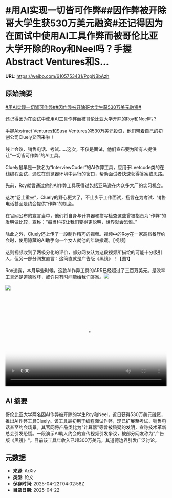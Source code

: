 # #用AI实现一切皆可作弊##因作弊被开除哥大学生获530万美元融资#还记得因为在面试中使用AI工具作弊而被哥伦比亚大学开除的Roy和Neel吗？手握Abstract Ventures和S...

**URL**: https://weibo.com/6105753431/PopNBbAzh

## 原始摘要

<a href="https://m.weibo.cn/search?containerid=231522type%3D1%26t%3D10%26q%3D%23%E7%94%A8AI%E5%AE%9E%E7%8E%B0%E4%B8%80%E5%88%87%E7%9A%86%E5%8F%AF%E4%BD%9C%E5%BC%8A%23&amp;extparam=%23%E7%94%A8AI%E5%AE%9E%E7%8E%B0%E4%B8%80%E5%88%87%E7%9A%86%E5%8F%AF%E4%BD%9C%E5%BC%8A%23" data-hide=""><span class="surl-text">#用AI实现一切皆可作弊#</span></a><a href="https://m.weibo.cn/search?containerid=231522type%3D1%26t%3D10%26q%3D%23%E5%9B%A0%E4%BD%9C%E5%BC%8A%E8%A2%AB%E5%BC%80%E9%99%A4%E5%93%A5%E5%A4%A7%E5%AD%A6%E7%94%9F%E8%8E%B7530%E4%B8%87%E7%BE%8E%E5%85%83%E8%9E%8D%E8%B5%84%23&amp;extparam=%23%E5%9B%A0%E4%BD%9C%E5%BC%8A%E8%A2%AB%E5%BC%80%E9%99%A4%E5%93%A5%E5%A4%A7%E5%AD%A6%E7%94%9F%E8%8E%B7530%E4%B8%87%E7%BE%8E%E5%85%83%E8%9E%8D%E8%B5%84%23" data-hide=""><span class="surl-text">#因作弊被开除哥大学生获530万美元融资#</span></a><br><br>还记得因为在面试中使用AI工具作弊而被哥伦比亚大学开除的Roy和Neel吗？<br><br>手握Abstract Ventures和Susa Ventures的530万美元投资，他们带着自己的初创公司Cluely又回来啦！<br><br>线上会议、销售电话、考试……这次，不仅是面试，他们宣布要为所有人提供让“一切皆可作弊”的AI工具。<br><br>Cluely最早是一款名为“InterviewCoder”的AI作弊工具，应用于Leetcode类的在线编程面试，通过在浏览器环境中运行的窗口，帮助面试者快速获得答案或思路。<br><br>先前，Roy就曾通过他的AI作弊工具获得过包括亚马逊在内众多大厂的实习机会。<br><br>这次“卷土重来”，Cluely的野心更大了，不止步于工作面试，扬言在为考试、销售电话甚至是约会提供“作弊”的机会。<br><br>在官网公布的宣言当中，他们将自身与计算器和拼写检查这些曾被指责为“作弊”的发明做比较，宣称：“每当科技让我们变得更聪明，世界就会恐慌。”<br><br>除此之外，Cluely还上传了一段制作精巧的视频。视频中的Roy在一家高档餐厅约会时，使用隐藏的AI助手向一个女人就他的年龄撒谎。【视频】<br><br>这则视频收到了两极分化的评价，部分网友认为这段视频所描绘的可能十分吸引人，但另一部分网友直言：这简直就是广告版《黑镜》！【图1】<br><br>Roy透露，本月早些时候，这款AI作弊工具的ARR已经超过了三百万美元。是效率工具还是道德败坏，或许只有时间能给我们答案。<img style="" src="https://tvax3.sinaimg.cn/large/006Fd7o3ly1i0pf34qzo5j30zk0k0dgn.jpg" referrerpolicy="no-referrer"><br><br><img style="" src="https://tvax3.sinaimg.cn/large/006Fd7o3gy1i0pewlxpdkj30t00xkdu7.jpg" referrerpolicy="no-referrer"><br><br><br clear="both"><div style="clear: both"></div><video controls="controls" poster="https://tvax1.sinaimg.cn/orj480/006Fd7o3ly1i0pf3407pxj30zk0k0dgn.jpg" style="width: 100%"><source src="https://f.video.weibocdn.com/o0/0PpcXdqblx08nFqEcoF201041200xL1s0E010.mp4?label=mp4_720p&amp;template=1280x720.25.0&amp;ori=0&amp;ps=1CwnkDw1GXwCQx&amp;Expires=1745298157&amp;ssig=tjq57uaHml&amp;KID=unistore,video"><source src="https://f.video.weibocdn.com/o0/289OudyAlx08nFqDBFyE01041200hlyS0E010.mp4?label=mp4_hd&amp;template=852x480.25.0&amp;ori=0&amp;ps=1CwnkDw1GXwCQx&amp;Expires=1745298157&amp;ssig=5Fon%2BcsPHD&amp;KID=unistore,video"><source src="https://f.video.weibocdn.com/o0/2yoYdYETlx08nFqCMaHC01041200bllG0E010.mp4?label=mp4_ld&amp;template=640x360.25.0&amp;ori=0&amp;ps=1CwnkDw1GXwCQx&amp;Expires=1745298157&amp;ssig=r%2Fse4kOnCz&amp;KID=unistore,video"><p>视频无法显示，请前往<a href="https://video.weibo.com/show?fid=1034%3A5158189667385378" target="_blank" rel="noopener noreferrer">微博视频</a>观看。</p></video>

## AI 摘要

哥伦比亚大学两名因AI作弊被开除的学生Roy和Neel，近日获得530万美元融资，推出AI作弊工具Cluely。该工具最初用于编程面试作弊，现已扩展至考试、销售电话甚至约会场景。其官网将产品类比为"计算器"等曾被质疑的发明，宣称技术革新总会引发恐慌。一段演示AI助人约会的宣传视频引发争议，被部分网友称为"广告版《黑镜》"。目前该工具年收入已超300万美元，其道德边界引发广泛讨论。

## 元数据

- **来源**: ArXiv
- **类型**: 论文
- **保存时间**: 2025-04-22T04:02:58Z
- **目录日期**: 2025-04-22
